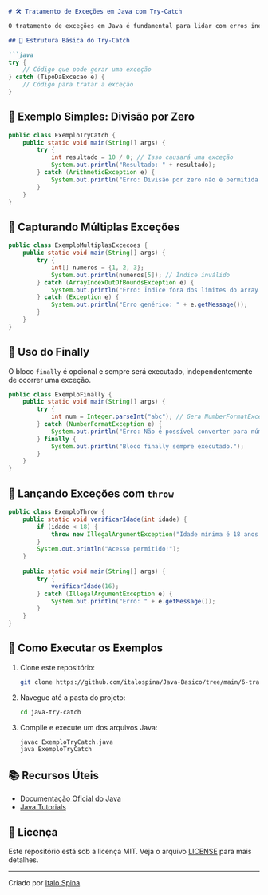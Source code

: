 ```md
# 🛠️ Tratamento de Exceções em Java com Try-Catch

O tratamento de exceções em Java é fundamental para lidar com erros inesperados e evitar que o programa pare abruptamente. O bloco `try-catch` permite capturar e tratar exceções de forma controlada.

## 📌 Estrutura Básica do Try-Catch

```java
try {
    // Código que pode gerar uma exceção
} catch (TipoDaExcecao e) {
    // Código para tratar a exceção
}
```

## 🔹 Exemplo Simples: Divisão por Zero

```java
public class ExemploTryCatch {
    public static void main(String[] args) {
        try {
            int resultado = 10 / 0; // Isso causará uma exceção
            System.out.println("Resultado: " + resultado);
        } catch (ArithmeticException e) {
            System.out.println("Erro: Divisão por zero não é permitida.");
        }
    }
}
```

## 🔹 Capturando Múltiplas Exceções

```java
public class ExemploMultiplasExcecoes {
    public static void main(String[] args) {
        try {
            int[] numeros = {1, 2, 3};
            System.out.println(numeros[5]); // Índice inválido
        } catch (ArrayIndexOutOfBoundsException e) {
            System.out.println("Erro: Índice fora dos limites do array.");
        } catch (Exception e) {
            System.out.println("Erro genérico: " + e.getMessage());
        }
    }
}
```

## 🔹 Uso do Finally
O bloco `finally` é opcional e sempre será executado, independentemente de ocorrer uma exceção.

```java
public class ExemploFinally {
    public static void main(String[] args) {
        try {
            int num = Integer.parseInt("abc"); // Gera NumberFormatException
        } catch (NumberFormatException e) {
            System.out.println("Erro: Não é possível converter para número.");
        } finally {
            System.out.println("Bloco finally sempre executado.");
        }
    }
}
```

## 🔹 Lançando Exceções com `throw`

```java
public class ExemploThrow {
    public static void verificarIdade(int idade) {
        if (idade < 18) {
            throw new IllegalArgumentException("Idade mínima é 18 anos.");
        }
        System.out.println("Acesso permitido!");
    }
    
    public static void main(String[] args) {
        try {
            verificarIdade(16);
        } catch (IllegalArgumentException e) {
            System.out.println("Erro: " + e.getMessage());
        }
    }
}
```

## 🚀 Como Executar os Exemplos

1. Clone este repositório:
   ```sh
   git clone https://github.com/italospina/Java-Basico/tree/main/6-tratamento-excecao
   ```
2. Navegue até a pasta do projeto:
   ```sh
   cd java-try-catch
   ```
3. Compile e execute um dos arquivos Java:
   ```sh
   javac ExemploTryCatch.java
   java ExemploTryCatch
   ```

## 📚 Recursos Úteis

- [Documentação Oficial do Java](https://docs.oracle.com/en/java/)
- [Java Tutorials](https://www.w3schools.com/java/)


## 📜 Licença

Este repositório está sob a licença MIT. Veja o arquivo [LICENSE](LICENSE) para mais detalhes.

---
Criado por [Italo Spina](https://github.com/italospina).
